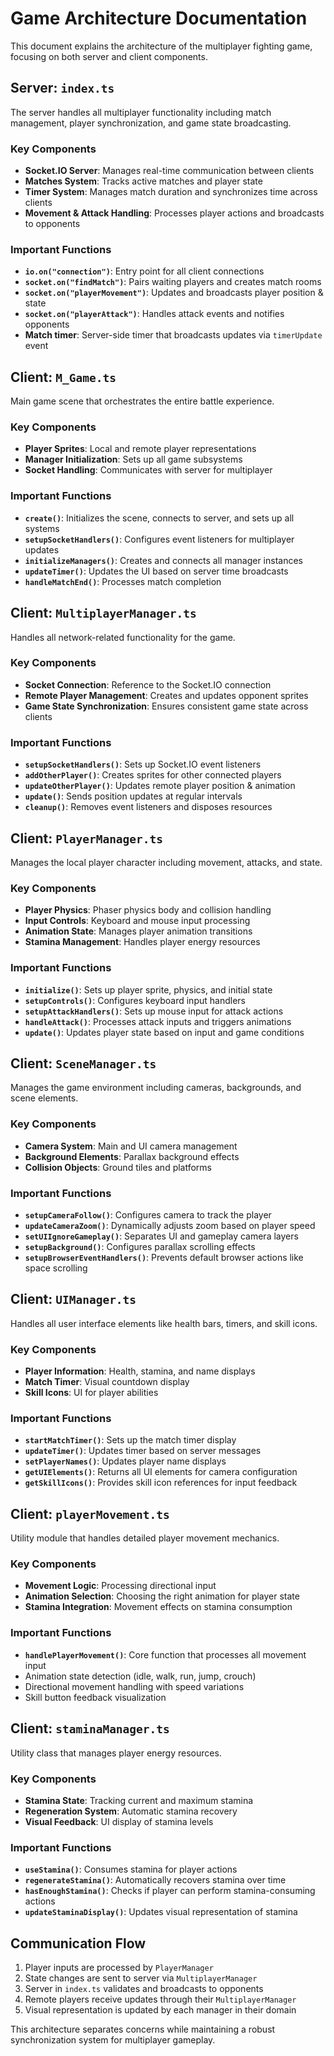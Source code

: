 # Game Architecture Documentation

This document explains the architecture of the multiplayer fighting game, focusing on both server and client components.

## Server: `index.ts`

The server handles all multiplayer functionality including match management, player synchronization, and game state broadcasting.

### Key Components

- **Socket.IO Server**: Manages real-time communication between clients
- **Matches System**: Tracks active matches and player state
- **Timer System**: Manages match duration and synchronizes time across clients
- **Movement & Attack Handling**: Processes player actions and broadcasts to opponents

### Important Functions

- **`io.on("connection")`**: Entry point for all client connections
- **`socket.on("findMatch")`**: Pairs waiting players and creates match rooms
- **`socket.on("playerMovement")`**: Updates and broadcasts player position & state
- **`socket.on("playerAttack")`**: Handles attack events and notifies opponents
- **Match timer**: Server-side timer that broadcasts updates via `timerUpdate` event

## Client: `M_Game.ts`

Main game scene that orchestrates the entire battle experience.

### Key Components

- **Player Sprites**: Local and remote player representations
- **Manager Initialization**: Sets up all game subsystems
- **Socket Handling**: Communicates with server for multiplayer

### Important Functions

- **`create()`**: Initializes the scene, connects to server, and sets up all systems
- **`setupSocketHandlers()`**: Configures event listeners for multiplayer updates
- **`initializeManagers()`**: Creates and connects all manager instances
- **`updateTimer()`**: Updates the UI based on server time broadcasts
- **`handleMatchEnd()`**: Processes match completion

## Client: `MultiplayerManager.ts`

Handles all network-related functionality for the game.

### Key Components

- **Socket Connection**: Reference to the Socket.IO connection
- **Remote Player Management**: Creates and updates opponent sprites
- **Game State Synchronization**: Ensures consistent game state across clients

### Important Functions

- **`setupSocketHandlers()`**: Sets up Socket.IO event listeners
- **`addOtherPlayer()`**: Creates sprites for other connected players
- **`updateOtherPlayer()`**: Updates remote player position & animation
- **`update()`**: Sends position updates at regular intervals
- **`cleanup()`**: Removes event listeners and disposes resources

## Client: `PlayerManager.ts`

Manages the local player character including movement, attacks, and state.

### Key Components

- **Player Physics**: Phaser physics body and collision handling
- **Input Controls**: Keyboard and mouse input processing
- **Animation State**: Manages player animation transitions
- **Stamina Management**: Handles player energy resources

### Important Functions

- **`initialize()`**: Sets up player sprite, physics, and initial state
- **`setupControls()`**: Configures keyboard input handlers
- **`setupAttackHandlers()`**: Sets up mouse input for attack actions
- **`handleAttack()`**: Processes attack inputs and triggers animations
- **`update()`**: Updates player state based on input and game conditions

## Client: `SceneManager.ts`

Manages the game environment including cameras, backgrounds, and scene elements.

### Key Components

- **Camera System**: Main and UI camera management
- **Background Elements**: Parallax background effects
- **Collision Objects**: Ground tiles and platforms

### Important Functions

- **`setupCameraFollow()`**: Configures camera to track the player
- **`updateCameraZoom()`**: Dynamically adjusts zoom based on player speed
- **`setUIIgnoreGameplay()`**: Separates UI and gameplay camera layers
- **`setupBackground()`**: Configures parallax scrolling effects
- **`setupBrowserEventHandlers()`**: Prevents default browser actions like space scrolling

## Client: `UIManager.ts`

Handles all user interface elements like health bars, timers, and skill icons.

### Key Components

- **Player Information**: Health, stamina, and name displays
- **Match Timer**: Visual countdown display
- **Skill Icons**: UI for player abilities

### Important Functions

- **`startMatchTimer()`**: Sets up the match timer display
- **`updateTimer()`**: Updates timer based on server messages
- **`setPlayerNames()`**: Updates player name displays
- **`getUIElements()`**: Returns all UI elements for camera configuration
- **`getSkillIcons()`**: Provides skill icon references for input feedback

## Client: `playerMovement.ts`

Utility module that handles detailed player movement mechanics.

### Key Components

- **Movement Logic**: Processing directional input
- **Animation Selection**: Choosing the right animation for player state
- **Stamina Integration**: Movement effects on stamina consumption

### Important Functions

- **`handlePlayerMovement()`**: Core function that processes all movement input
- Animation state detection (idle, walk, run, jump, crouch)
- Directional movement handling with speed variations
- Skill button feedback visualization

## Client: `staminaManager.ts`

Utility class that manages player energy resources.

### Key Components

- **Stamina State**: Tracking current and maximum stamina
- **Regeneration System**: Automatic stamina recovery
- **Visual Feedback**: UI display of stamina levels

### Important Functions

- **`useStamina()`**: Consumes stamina for player actions
- **`regenerateStamina()`**: Automatically recovers stamina over time
- **`hasEnoughStamina()`**: Checks if player can perform stamina-consuming actions
- **`updateStaminaDisplay()`**: Updates visual representation of stamina

## Communication Flow

1. Player inputs are processed by `PlayerManager`
2. State changes are sent to server via `MultiplayerManager`
3. Server in `index.ts` validates and broadcasts to opponents
4. Remote players receive updates through their `MultiplayerManager`
5. Visual representation is updated by each manager in their domain

This architecture separates concerns while maintaining a robust synchronization system for multiplayer gameplay.
